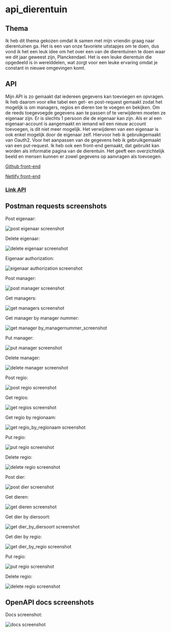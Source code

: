 # api_dierentuin
## Thema
Ik heb dit thema gekozen omdat ik samen met mijn vriendin graag naar dierentuinen ga. Het is een van onze favoriete uitstapjes om te doen, dus vond ik het een leuk idee om het over een van de dierentuinen te doen waar we dit jaar geweest zijn, Planckendael. Het is een leuke dierentuin die opgedeeld is in werelddelen, wat zorgt voor een leuke ervaring omdat je constant in nieuwe omgevingen komt.

## API
Mijn API is zo gemaakt dat iedereen gegevens kan toevoegen en opvragen. Ik heb daarom voor elke tabel een get- en post-request gemaakt zodat het mogelijk is om managers, regios en dieren toe te voegen en bekijken. Om de reeds toegevoegde gegevens aan te passen of te verwijderen moeten ze eigenaar zijn. Er is slechts 1 persoon die de eigenaar kan zijn. Als er al een eigenaar-account is aangemaakt en iemand wil een nieuw account toevoegen, is dit niet meer mogelijk. Het verwijderen van een eigenaar is ook enkel mogelijk door de eigenaar zelf. Hiervoor heb ik gebruikgemaakt van Oauth2. Voor het aanpassen van de gegevens heb ik gebruikgemaakt van een put-request.
Ik heb ook een front-end gemaakt, dat gebruikt kan worden als informatie pagina van de dierentuin. Het geeft een overzichtelijk beeld en mensen kunnen er zowel gegevens op aanvragen als toevoegen. 

[Github front-end]([https://main--fancy-faun-0a0ecd.netlify.app/](https://github.com/MichielKuyken/dierentuin_website))

[Netlify front-end](https://main--fancy-faun-0a0ecd.netlify.app/)

### [Link API](https://api-dierentuin-michielkuyken.cloud.okteto.net/)

## Postman requests screenshots
Post eigenaar:

![post eigenaar screenshot](/screenshots/post_eigenaar.png)

Delete eigenaar:

![delete eigenaar screenshot](/screenshots/delete_eigenaar.png)

Eigenaar authorization:

![eigenaar authorization screenshot](/screenshots/authorization.png)

Post manager:

![post manager screenshot](/screenshots/post_manager.png)

Get managers:

![get managers screenshot](/screenshots/get_managers.png)

Get manager by manager nummer:

![get manager by_managernummer_screenshot](/screenshots/get_manager_by_managernummer.png)

Put manager:

![put manager screenshot](/screenshots/put_manager.png)

Delete manager:

![delete manager screenshot](/screenshots/delete_manager.png)

Post regio:

![post regio screenshot](/screenshots/post_regio.png)

Get regios:

![get regios screenshot](/screenshots/get_regios.png)

Get regio by regionaam:

![get regio_by_regionaam screenshot](/screenshots/get_regio_by_regionaam.png)

Put regio:

![put regio screenshot](/screenshots/put_regio.png)

Delete regio:

![delete regio screenshot](/screenshots/delete_regio.png)

Post dier:

![post dier screenshot](/screenshots/post_dier.png)

Get dieren:

![get dieren screenshot](/screenshots/get_dieren.png)

Get dier by diersoort:

![get dier_by_diersoort screenshot](/screenshots/get_dier_by_diersoort.png)

Get dier by regio:

![get dier_by_regio screenshot](/screenshots/get_dier_by_regio.png)

Put regio:

![put regio screenshot](/screenshots/put_regio.png)

Delete regio:

![delete regio screenshot](/screenshots/delete_regio.png)

## OpenAPI docs screenshots
Docs screenshot:

![docs screenshot](/screenshots/docs_screenshot.png)
